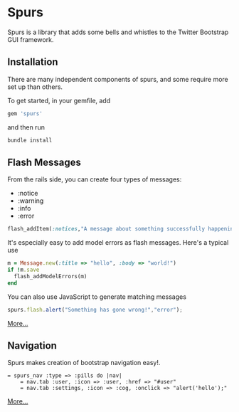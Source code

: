 # Spurs

Spurs is a library that adds some bells and whistles to the Twitter Bootstrap GUI framework.

## Installation
There are many independent components of spurs, and some require more set up than others.

To get started, in your gemfile, add

```ruby
gem 'spurs'
```

and then run

```ruby
bundle install
```

## Flash Messages

From the rails side, you can create four types of messages: 
* :notice
* :warning
* :info
* :error

```ruby
flash_addItem(:notices,"A message about something successfully happening!")
```
It's especially easy to add model errors as flash messages. Here's a typical use
```ruby
m = Message.new(:title => "hello", :body => "world!")
if !m.save
  flash_addModelErrors(m)
end
```


You can also use JavaScript to generate matching messages
```javascript
spurs.flash.alert("Something has gone wrong!","error");
```
[More...](https://github.com/TrueNorth/spurs/wiki/Flash-Messages)

## Navigation

Spurs makes creation of bootstrap navigation easy!.
```haml
= spurs_nav :type => :pills do |nav|
    = nav.tab :user, :icon => :user, :href => "#user"
    = nav.tab :settings, :icon => :cog, :onclick => "alert('hello');"
```
[More...](https://github.com/TrueNorth/spurs/wiki/Navigation)
